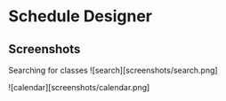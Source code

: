 # Schedule Designer
## Screenshots
Searching for classes
![search][screenshots/search.png]

![calendar][screenshots/calendar.png]
